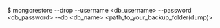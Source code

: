 <!-- post: 1970-09-26-manage-backups_mongodb-database -->


$ mongorestore  --drop --username &#60;db_username&#62; --password &#60;db_password&#62; --db &#60;db_name&#62; &#60;path_to_your_backup_folder(dump)&#62;
